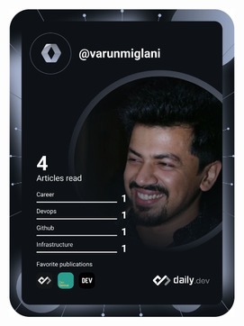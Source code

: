 <a href="https://app.daily.dev/varunmiglani"><img src="https://github.com/varunnmiglani/varunnmiglani/blob/main/devcard.svg" width="400" alt="Varun Miglani's Dev Card"/></a>
